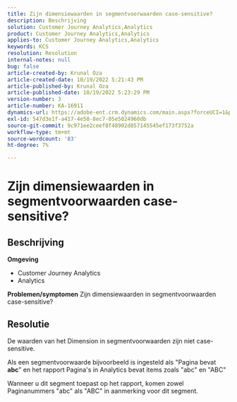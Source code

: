 ```yaml
---
title: Zijn dimensiewaarden in segmentvoorwaarden case-sensitive?
description: Beschrijving
solution: Customer Journey Analytics,Analytics
product: Customer Journey Analytics,Analytics
applies-to: Customer Journey Analytics,Analytics
keywords: KCS
resolution: Resolution
internal-notes: null
bug: false
article-created-by: Krunal Oza
article-created-date: 10/19/2022 5:21:43 PM
article-published-by: Krunal Oza
article-published-date: 10/19/2022 5:23:29 PM
version-number: 3
article-number: KA-16911
dynamics-url: https://adobe-ent.crm.dynamics.com/main.aspx?forceUCI=1&pagetype=entityrecord&etn=knowledgearticle&id=e95a3a7a-d24f-ed11-bba2-00224808679b
exl-id: 547d3e1f-a417-4e50-8ec7-05e5024960db
source-git-commit: 9c971ee2ceef8f48902d857145545ef173f3752a
workflow-type: tm+mt
source-wordcount: '83'
ht-degree: 7%

---
```


# Zijn dimensiewaarden in segmentvoorwaarden case-sensitive?

## Beschrijving

<b>Omgeving</b>
- Customer Journey Analytics
- Analytics



<b>Problemen/symptomen</b>
Zijn dimensiewaarden in segmentvoorwaarden case-sensitive?


## Resolutie


De waarden van het Dimension in segmentvoorwaarden zijn niet case-sensitive.

Als een segmentvoorwaarde bijvoorbeeld is ingesteld als &quot;Pagina bevat <b>abc</b>&quot; en het rapport Pagina&#39;s in Analytics bevat items zoals &quot;abc&quot; en &quot;ABC&quot;

Wanneer u dit segment toepast op het rapport, komen zowel Paginanummers &quot;abc&quot; als &quot;ABC&quot; in aanmerking voor dit segment.
